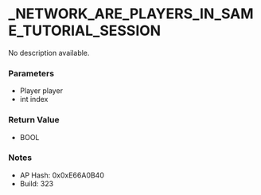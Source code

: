 # _NETWORK_ARE_PLAYERS_IN_SAME_TUTORIAL_SESSION

No description available.

### Parameters
* Player player
* int index

### Return Value
* BOOL

### Notes
* AP Hash: 0x0xE66A0B40
* Build: 323


